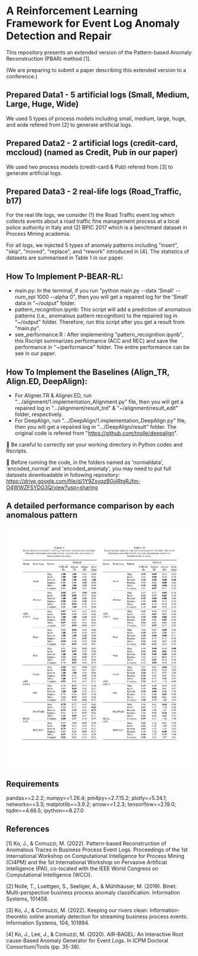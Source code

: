 # A Reinforcement Learning Framework for Event Log Anomaly Detection and Repair

This repository presents an extended version of the Pattern-based Anomaly Reconstruction (PBAR) method [1]. 

(We are preparing to submit a paper describing this extended version to a conference.)

## Prepared Data1 - 5 artificial logs (Small, Medium, Large, Huge, Wide)
We used 5 types of process models including small, medium, large, huge, and wide refered from [2] to generate artificial logs.

## Prepared Data2 - 2 artificial logs (credit-card, mccloud) (named as Credit, Pub in our paper)
We used two process models (credit-card & Pub) refered from [3] to generate artificial logs.

## Prepared Data3 - 2 real-life logs (Road_Traffic, b17)
For the real life logs, we consider (1) the Road Traffic event log which collects events about a road traffic fine management process at a local police authority in Italy and (2) BPIC 2017 which is a benchmard dataset in Process Mining academia.

For all logs, we injected 5 types of anomaly patterns including "insert", "skip", "moved", "replace", and "rework" introduced in [4]. The statistics of datasets are summarised in Table 1 in our paper.

## How To Implement P-BEAR-RL:
- main.py: In the terminal, if you run "python main.py --data 'Small' --num_epi 1000 --alpha 0", then you will get a repaired log for the 'Small' data in "~/output" folder.
- pattern_recognition.ipynb: This script will add a prediction of anomalous patterns (i.e., anomalous pattern recognition) to the repaired log in "~/output" folder. Therefore, run this script after you get a result from "main.py".
- see_performance.R : After implementing "pattern_recognition.ipynb", this Rscript summarizes performance (ACC and REC) and save the performance in "~/performance" folder. The entire performance can be see in our paper.

## How To Implement the Baselines (Align_TR, Align.ED, DeepAlign):
- For Aligner.TR & Aligner.ED, run ".../alignment/1.implementation_Alignment.py" file, then you will get a repaired log in ".../alignment/result_trd" & "~/alignment/result_edit" folder, respectively.
- For DeepAlign, run ".../DeepAlign/1.implementation_DeepAlign.py" file, then you will get a repaired log in ".../DeepAlign/result" folder. The original code is refered from "https://github.com/tnolle/deepalign".
  
&#x1F53A; Be careful to correctly set your working directory in Python codes and Rscripts.

&#x1F53A; Before running the code, in the folders named as 'normaldata', 'encoded_normal' and 'encoded_anomaly', you may need to put full datasets downloadable in following repository: https://drive.google.com/file/d/1Y9ZxyqzBGjjiRtgRJfm-O4WWZFSYDG3Q/view?usp=sharing

## A detailed performance comparison by each anomalous pattern
![](additional_performance.png)

## Requirements
pandas==2.2.2; numpy==1.26.4; pm4py==2.7.15.2; plotly==5.24.1; networkx==3.3; matplotlib==3.9.2; arrow==1.2.3; tensorflow==2.19.0; tqdm==4.66.5; ipython==8.27.0


## References

[1] Ko, J., & Comuzzi, M. (2022). Pattern-based Reconstruction of Anomalous Traces in Business Process Event Logs. Proceedings of the 1st International Workshop on Computational Intelligence for Process Mining (CI4PM) and the 1st International Workshop on Pervasive Artificial Intelligence (PAI), co-located with the IEEE World Congress on Computational Intelligence (WCCI).

[2] Nolle, T., Luettgen, S., Seeliger, A., & Mühlhäuser, M. (2019). Binet: Multi-perspective business process anomaly classification. Information Systems, 101458.

[3] Ko, J., & Comuzzi, M. (2022). Keeping our rivers clean: Information-theoretic online anomaly detection for streaming business process events. Information Systems, 104, 101894.

[4] Ko, J., Lee, J., & Comuzzi, M. (2020). AIR-BAGEL: An Interactive Root cause-Based Anomaly Generator for Event Logs. In ICPM Doctoral Consortium/Tools (pp. 35-38).


 
